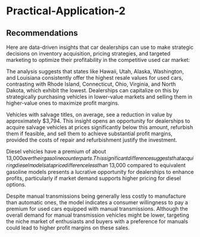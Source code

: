 # Practical-Application-2


## Recommendations

Here are data-driven insights that car dealerships can use to make strategic decisions on inventory acquisition, pricing strategies, and targeted marketing to optimize their profitability in the competitive used car market:

The analysis suggests that states like Hawaii, Utah, Alaska, Washington, and Louisiana consistently offer the highest resale values for used cars, contrasting with Rhode Island, Connecticut, Ohio, Virginia, and North Dakota, which exhibit the lowest. Dealerships can capitalize on this by strategically purchasing vehicles in lower-value markets and selling them in higher-value ones to maximize profit margins.

Vehicles with salvage titles, on average, see a reduction in value by approximately $3,794. This insight opens an opportunity for dealerships to acquire salvage vehicles at prices significantly below this amount, refurbish them if feasible, and sell them to achieve substantial profit margins, provided the costs of repair and refurbishment justify the investment.

Diesel vehicles have a premium of about  13,000𝑜𝑣𝑒𝑟𝑡ℎ𝑒𝑖𝑟𝑔𝑎𝑠𝑜𝑙𝑖𝑛𝑒𝑐𝑜𝑢𝑛𝑡𝑒𝑟𝑝𝑎𝑟𝑡𝑠.𝑇ℎ𝑖𝑠𝑠𝑖𝑔𝑛𝑖𝑓𝑖𝑐𝑎𝑛𝑡𝑑𝑖𝑓𝑓𝑒𝑟𝑒𝑛𝑐𝑒𝑠𝑢𝑔𝑔𝑒𝑠𝑡𝑠𝑡ℎ𝑎𝑡𝑎𝑐𝑞𝑢𝑖𝑟𝑖𝑛𝑔𝑑𝑖𝑒𝑠𝑒𝑙𝑚𝑜𝑑𝑒𝑙𝑠𝑎𝑡𝑎𝑝𝑟𝑖𝑐𝑒𝑑𝑖𝑓𝑓𝑒𝑟𝑒𝑛𝑐𝑒𝑙𝑒𝑠𝑠𝑡ℎ𝑎𝑛
 13,000 compared to equivalent gasoline models presents a lucrative opportunity for dealerships to enhance profits, particularly if market demand supports higher pricing for diesel options.

Despite manual transmissions being generally less costly to manufacture than automatic ones, the model indicates a consumer willingness to pay a premium for used cars equipped with manual transmissions. Although the overall demand for manual transmission vehicles might be lower, targeting the niche market of enthusiasts and buyers with a preference for manuals could lead to higher profit margins on these sales.
